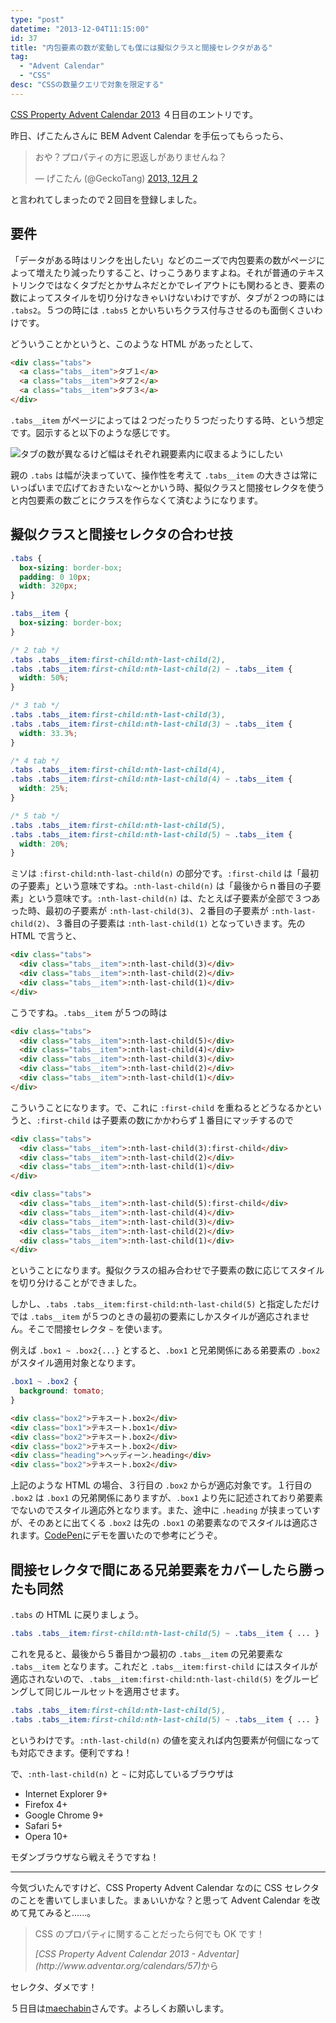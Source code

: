 ```yaml
---
type: "post"
datetime: "2013-12-04T11:15:00"
id: 37
title: "内包要素の数が変動しても僕には擬似クラスと間接セレクタがある"
tag:
  - "Advent Calendar"
  - "CSS"
desc: "CSSの数量クエリで対象を限定する"
---
```


[CSS Property Advent Calendar 2013](http://www.adventar.org/calendars/57) ４日目のエントリです。

昨日、げこたんさんに BEM Advent Calendar を手伝ってもらったら、

<blockquote class="twitter-tweet" lang="ja"><p>おや？プロパティの方に恩返しがありませんね？</p>&mdash; げこたん (@GeckoTang) <a href="https://twitter.com/GeckoTang/statuses/407367908268834816">2013, 12月 2</a></blockquote>
<script async src="//platform.twitter.com/widgets.js"></script>

と言われてしまったので２回目を登録しました。

## 要件

「データがある時はリンクを出したい」などのニーズで内包要素の数がページによって増えたり減ったりすること、けっこうありますよね。それが普通のテキストリンクではなくタブだとかサムネだとかでレイアウトにも関わるとき、要素の数によってスタイルを切り分けなきゃいけないわけですが、タブが２つの時には `.tabs2`。５つの時には `.tabs5` とかいちいちクラス付与させるのも面倒くさいわけです。

どういうことかというと、このような HTML があったとして、

```html
<div class="tabs">
  <a class="tabs__item">タブ１</a>
  <a class="tabs__item">タブ２</a>
  <a class="tabs__item">タブ３</a>
</div>
```

`.tabs__item` がページによっては２つだったり５つだったりする時、という想定です。図示すると以下のような感じです。

![タブの数が異なるけど幅はそれぞれ親要素内に収まるようにしたい](/image/multiple-tabs/01.webp)

親の `.tabs` は幅が決まっていて、操作性を考えて `.tabs__item` の大きさは常にいっぱいまで広げておきたいな〜とかいう時、擬似クラスと間接セレクタを使うと内包要素の数ごとにクラスを作らなくて済むようになります。

## 擬似クラスと間接セレクタの合わせ技

```css
.tabs {
  box-sizing: border-box;
  padding: 0 10px;
  width: 320px;
}

.tabs__item {
  box-sizing: border-box;
}

/* 2 tab */
.tabs .tabs__item:first-child:nth-last-child(2),
.tabs .tabs__item:first-child:nth-last-child(2) ~ .tabs__item {
  width: 50%;
}

/* 3 tab */
.tabs .tabs__item:first-child:nth-last-child(3),
.tabs .tabs__item:first-child:nth-last-child(3) ~ .tabs__item {
  width: 33.3%;
}

/* 4 tab */
.tabs .tabs__item:first-child:nth-last-child(4),
.tabs .tabs__item:first-child:nth-last-child(4) ~ .tabs__item {
  width: 25%;
}

/* 5 tab */
.tabs .tabs__item:first-child:nth-last-child(5),
.tabs .tabs__item:first-child:nth-last-child(5) ~ .tabs__item {
  width: 20%;
}
```

ミソは `:first-child:nth-last-child(n)` の部分です。`:first-child` は「最初の子要素」という意味ですね。`:nth-last-child(n)` は「最後からｎ番目の子要素」という意味です。`:nth-last-child(n)` は、たとえば子要素が全部で３つあった時、最初の子要素が `:nth-last-child(3)`、２番目の子要素が `:nth-last-child(2)`、３番目の子要素は `:nth-last-child(1)` となっていきます。先の HTML で言うと、

```html
<div class="tabs">
  <div class="tabs__item">:nth-last-child(3)</div>
  <div class="tabs__item">:nth-last-child(2)</div>
  <div class="tabs__item">:nth-last-child(1)</div>
</div>
```

こうですね。`.tabs__item` が５つの時は

```html
<div class="tabs">
  <div class="tabs__item">:nth-last-child(5)</div>
  <div class="tabs__item">:nth-last-child(4)</div>
  <div class="tabs__item">:nth-last-child(3)</div>
  <div class="tabs__item">:nth-last-child(2)</div>
  <div class="tabs__item">:nth-last-child(1)</div>
</div>
```

こういうことになります。で、これに `:first-child` を重ねるとどうなるかというと、`:first-child` は子要素の数にかかわらず１番目にマッチするので

```html
<div class="tabs">
  <div class="tabs__item">:nth-last-child(3):first-child</div>
  <div class="tabs__item">:nth-last-child(2)</div>
  <div class="tabs__item">:nth-last-child(1)</div>
</div>

<div class="tabs">
  <div class="tabs__item">:nth-last-child(5):first-child</div>
  <div class="tabs__item">:nth-last-child(4)</div>
  <div class="tabs__item">:nth-last-child(3)</div>
  <div class="tabs__item">:nth-last-child(2)</div>
  <div class="tabs__item">:nth-last-child(1)</div>
</div>
```

ということになります。擬似クラスの組み合わせで子要素の数に応じてスタイルを切り分けることができました。

しかし、`.tabs .tabs__item:first-child:nth-last-child(5)` と指定しただけでは `.tabs__item` が５つのときの最初の要素にしかスタイルが適応されません。そこで間接セレクタ `~` を使います。

例えば `.box1 ~ .box2{...}` とすると、`.box1` と兄弟関係にある弟要素の `.box2` がスタイル適用対象となります。

```css
.box1 ~ .box2 {
  background: tomato;
}
```

```html
<div class="box2">テキスート.box2</div>
<div class="box1">テキスート.box1</div>
<div class="box2">テキスート.box2</div>
<div class="box2">テキスート.box2</div>
<div class="heading">ヘッディーン.heading</div>
<div class="box2">テキスート.box2</div>
```

上記のような HTML の場合、３行目の `.box2` からが適応対象です。１行目の `.box2` は `.box1` の兄弟関係にありますが、`.box1` より先に記述されており弟要素でないのでスタイル適応外となります。また、途中に `.heading` が挟まっていすが、そのあとに出てくる `.box2` は先の `.box1` の弟要素なのでスタイルは適応されます。[CodePen](http://codepen.io/anon/pen/FHbGe)にデモを置いたので参考にどうぞ。

## 間接セレクタで間にある兄弟要素をカバーしたら勝ったも同然

`.tabs` の HTML に戻りましょう。

<!-- prettier-ignore -->
```css
.tabs .tabs__item:first-child:nth-last-child(5) ~ .tabs__item { ... }
```

これを見ると、最後から５番目かつ最初の `.tabs__item` の兄弟要素な `.tabs__item` となります。これだと `.tabs__item:first-child` にはスタイルが適応されないので、`.tabs__item:first-child:nth-last-child(5)` をグルーピングして同じルールセットを適用させます。

<!-- prettier-ignore -->
```css
.tabs .tabs__item:first-child:nth-last-child(5),
.tabs .tabs__item:first-child:nth-last-child(5) ~ .tabs__item { ... }
```

というわけです。`:nth-last-child(n)` の値を変えれば内包要素が何個になっても対応できます。便利ですね！

で、`:nth-last-child(n)` と `~` に対応しているブラウザは

- Internet Explorer 9+
- Firefox 4+
- Google Chrome 9+
- Safari 5+
- Opera 10+

モダンブラウザなら戦えそうですね！

---

今気づいたんですけど、CSS Property Advent Calendar なのに CSS セレクタのことを書いてしまいました。まぁいいかな？と思って Advent Calendar を改めて見てみると......。

> CSS のプロパティに関することだったら何でも OK です！
>
> <footer><cite>[CSS Property Advent Calendar 2013 - Adventar](http://www.adventar.org/calendars/57)</cite>から</footer>

セレクタ、ダメです！

５日目は[maechabin](http://www.adventar.org/users/2313)さんです。よろしくお願いします。
